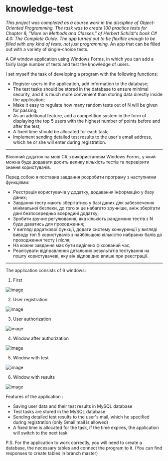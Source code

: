 # knowledge-test
*This project was completed as a course work in the discipline of Object-Oriented Programming.
The task was to create 100 practice tests for Chapter 8, "More on Methods and Classes," of Herbert Schildt's book C# 4.0: The Complete Guide.
The app turned out to be flexible enough to be filled with any kind of tests, not just programming.*
An app that can be filled out with a variety of single-choice tests. 

A C# window application using Windows Forms, in which you can add a fairly large number of tests and test the knowledge of users. 

I set myself the task of developing a program with the following functions:

- Register users in the application, add information to the database;
- The test tasks should be stored in the database to ensure minimal security, and it is much more convenient than storing data directly inside the application;
- Make it easy to regulate how many random tests out of N will be given for passing;
- As an additional feature, add a competition system in the form of displaying the top 5 users with the highest number of points before and after the test;
- A fixed time should be allocated for each task;
- Implement sending detailed test results to the user's email address, which he or she will enter during registration.


--------------------------------------------------------


Віконний додаток на мові C# з використанням Windows Forms, у який можна буде додавати досить велику кількість тестів та перевірити знання користувачів. 

Перед собою я поставив завдання розробити програму з наступними функціями:
-	Реєстрація користувачів у додатку, додавання інформацію у базу даних;
-	Завдання тесту мають зберігатись у базі даних для забезпечення мінімальної безпеки, до того ж це набагато зручніше, аніж зберігати дані безпосередньо всередині додатку;
-	Зробити зручне регулювання, яка кількість рандомних тестів з N буде даватись для проходження;
-	У вигляді додаткової функції, додати систему конкуренції у вигляді виводу топ 5 користувачів з найбільшою кількістю набраних балів до проходження тесту і після;
-	На кожне завдання має бути виділено фіксований час;
-	Реалізувати відправлення детальних результатів тестування на пошту користувачеві, яку він відповідно впише при реєстрації.

--------------------------------------------------------
The application consists of 6 windows:
1) First

![image](https://github.com/vladyslav-keidaliuk/knowledge-test/assets/102413334/71f8538c-e9e6-4e2c-a778-363ab4a0ee17)

2) User registration

![image](https://github.com/vladyslav-keidaliuk/knowledge-test/assets/102413334/26642cb8-b206-4508-8e49-88f04fc872c2)

3) User authorization

![image](https://github.com/vladyslav-keidaliuk/knowledge-test/assets/102413334/fdc952a3-69dd-4b6e-a22a-d0817607f225)

4) Window after authorization

![image](https://github.com/vladyslav-keidaliuk/knowledge-test/assets/102413334/25e297f8-c691-4e2c-b90d-d56794503d1c)

5) Window with test

![image](https://github.com/vladyslav-keidaliuk/knowledge-test/assets/102413334/bced99e4-aae6-46e0-9e5b-8f9f625ef7ed)

6) Window with results

![image](https://github.com/vladyslav-keidaliuk/knowledge-test/assets/102413334/357484cb-a273-4b9e-a2b6-1e1ea644c6d6)

Features of the application :
- Saving user data and their test results in MySQL database
- Test tasks are stored in the MySQL database
- Sending detailed test results to the user's mail, which he specified during registration (only Gmail mail is allowed)
- A fixed time is allocated for the task, if the time expires, the application will switch to the next task


P.S. For the application to work correctly, you will need to create a database, the necessary tables and connect the program to it. (You can find responses to create tables in branch master)


